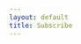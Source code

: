 ```yaml
---
layout: default
title: Subscribe
---
```


<script src="https://app.convertkit.com/landing_pages/14473.js"></script>